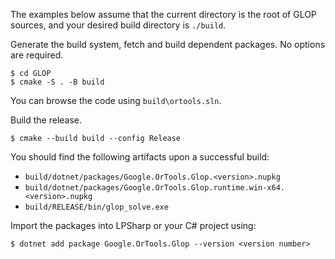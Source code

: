 

The examples below assume that the current directory is the root of GLOP
sources, and your desired build directory is `./build`. 

Generate the build system, fetch and build dependent packages. No options are
required.

```
$ cd GLOP
$ cmake -S . -B build
```

You can browse the code using `build\ortools.sln`.

Build the release.

```
$ cmake --build build --config Release
```

You should find the following artifacts upon a successful build:

- `build/dotnet/packages/Google.OrTools.Glop.<version>.nupkg`
- `build/dotnet/packages/Google.OrTools.Glop.runtime.win-x64.<version>.nupkg`
- `build/RELEASE/bin/glop_solve.exe`

Import the packages into LPSharp or your C# project using:
```
$ dotnet add package Google.OrTools.Glop --version <version number>
```